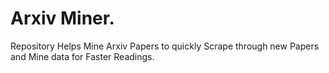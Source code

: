 # Arxiv Miner. 

Repository Helps Mine Arxiv Papers to quickly Scrape through new Papers and Mine data for Faster Readings. 